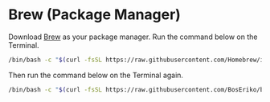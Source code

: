 # Brew (Package Manager)
Download [Brew](https://brew.sh) as your package manager. Run the command below on the Terminal.
``` sh
/bin/bash -c "$(curl -fsSL https://raw.githubusercontent.com/Homebrew/install/HEAD/install.sh)"
```
Then run the command below on the Terminal again.
``` sh
/bin/bash -c "$(curl -fsSL https://raw.githubusercontent.com/BosEriko/brew/HEAD/install.sh)"
```
